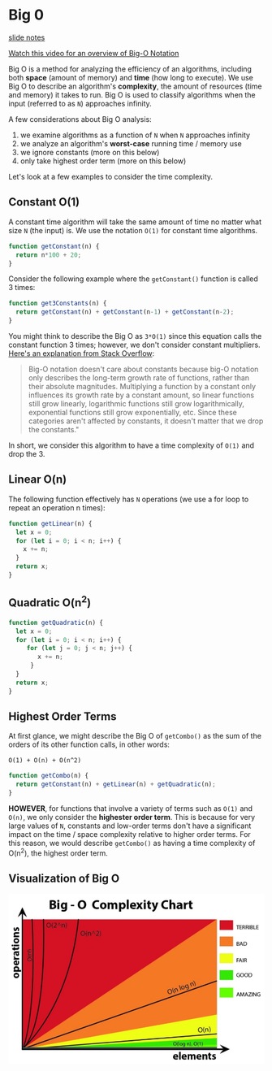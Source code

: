 # Big 0

[slide notes](https://docs.google.com/presentation/d/1hofPvMHXBBipxNjF7rr6q-qxJclXTXygcL6YIRNEEsY/edit?usp=sharing)

[Watch this video for an overview of Big-O Notation](https://www.youtube.com/watch?v=__vX2sjlpXU)

Big O is a method for analyzing the efficiency of an algorithms, including both **space** (amount of memory) and **time** (how long to execute). We use Big O to describe an algorithm's **complexity**, the amount of resources (time and memory) it takes to run. Big O is used to classify algorithms when the input (referred to as `N`) approaches infinity.


A few considerations about Big O analysis:
1. we examine algorithms as a function of `N` when `N` approaches infinity
1. we analyze an algorithm's **worst-case** running time / memory use
2. we ignore constants (more on this below)
3. only take highest order term (more on this below)

Let's look at a few examples to consider the time complexity.

## Constant O(1)
A constant time algorithm will take the same amount of time no matter what size `N` (the input) is. We use the notation `O(1)` for constant time algorithms.

```javascript
function getConstant(n) {
  return n*100 + 20;
}
```

Consider the following example where the `getConstant()` function is called 3 times:

```javascript
function get3Constants(n) {
  return getConstant(n) + getConstant(n-1) + getConstant(n-2);
}
```

You might think to describe the Big O as `3*O(1)` since this equation calls the constant function 3 times; however, we don't consider constant multipliers. [Here's an explanation from Stack Overflow](https://stackoverflow.com/questions/22188851/why-is-the-constant-always-dropped-from-big-o-analysis):

> Big-O notation doesn't care about constants because big-O notation only describes the long-term growth rate of functions, rather than their absolute magnitudes. Multiplying a function by a constant only influences its growth rate by a constant amount, so linear functions still grow linearly, logarithmic functions still grow logarithmically, exponential functions still grow exponentially, etc. Since these categories aren't affected by constants, it doesn't matter that we drop the constants."

In short, we consider this algorithm to have a time complexity of `O(1)` and drop the 3.

## Linear O(n)
The following function effectively has `N` operations (we use a for loop to repeat an operation n times):

```javascript
function getLinear(n) {
  let x = 0;
  for (let i = 0; i < n; i++) {
    x += n;
  }
  return x;
}
```

## Quadratic O(n<sup>2</sup>)

```javascript
function getQuadratic(n) {
  let x = 0;
  for (let i = 0; i < n; i++) {
     for (let j = 0; j < n; j++) {
        x += n;
      }
  }
  return x;
}
```

## Highest Order Terms

At first glance, we might describe the Big O of `getCombo()` as the sum of the orders of its other function calls, in other words:

```
O(1) + O(n) + O(n^2)
```
 
```javascript
function getCombo(n) {
  return getConstant(n) + getLinear(n) + getQuadratic(n);
}
```
**HOWEVER**, for functions that involve a variety of terms such as `O(1)` and `O(n)`, we only consider the **highester order term**. This is because for very large values of `N`, constants and low-order terms don't have a significant impact on the time / space complexity relative to higher order terms. For this reason, we would describe `getCombo()` as having a time complexity of O(n<sup>2</sup>), the highest order term.



## Visualization of Big O
![big o](big0.jpeg)


